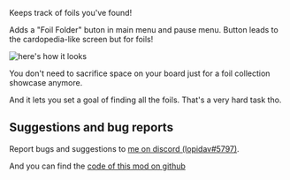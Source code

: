 Keeps track of foils you've found!

  

Adds a "Foil Folder" buton in main menu and pause menu.
Button leads to the cardopedia-like screen but for foils!

![here's how it looks](https://i.imgur.com/rRWq9eL.png)

  

You don't need to sacrifice space on your board just for a foil collection showcase anymore.

  

And it lets you set a goal of finding all the foils. That's a very hard task tho.

  
  

## Suggestions and bug reports

Report bugs and suggestions to [me on discord (lopidav#5797)](https://discord.com/users/357116721812865025).

  

And you can find the [code of this mod on github](https://github.com/lopidav/FoilFolder)